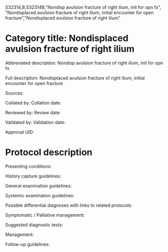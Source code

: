 S32314,B,S32314B,"Nondisp avulsion fracture of right ilium, init for opn fx", "Nondisplaced avulsion fracture of right ilium, initial encounter for open fracture","Nondisplaced avulsion fracture of right ilium"
# Category title: Nondisplaced avulsion fracture of right ilium

Abbreviated description: Nondisp avulsion fracture of right ilium, init for opn fx

Full description: Nondisplaced avulsion fracture of right ilium, initial encounter for open fracture

Sources:

Collated by:
Collation date:

Reviewed by:
Review date:

Validated by:
Validation date:

Approval UID:

# Protocol description

Presenting conditions:

History capture guidelines:

General examination guidelines:

Systemic examination guidelines:

Possible differential diagnoses with links to related protocols:

Symptomatic / Palliative management:

Suggested diagnostic tests:

Management:

Follow-up guidelines:
